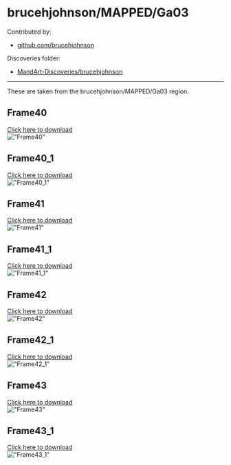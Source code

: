 # brucehjohnson/MAPPED/Ga03

Contributed by:

- [github.com/brucehjohnson](https://github.com/brucehjohnson)

Discoveries folder:

- [MandArt-Discoveries/brucehjohnson](https://github.com/denisecase/MandArt-Discoveries/tree/main/brucehjohnson)

-----

These are taken from the brucehjohnson/MAPPED/Ga03 region. 


## Frame40

<a href="Frame40.mandart" download="Frame40.mandart">Click here to download</a><br>
!["Frame40"](Frame40.png)


## Frame40_1

<a href="Frame40_1.mandart" download="Frame40_1.mandart">Click here to download</a><br>
!["Frame40_1"](Frame40_1.png)


## Frame41

<a href="Frame41.mandart" download="Frame41.mandart">Click here to download</a><br>
!["Frame41"](Frame41.png)


## Frame41_1

<a href="Frame41_1.mandart" download="Frame41_1.mandart">Click here to download</a><br>
!["Frame41_1"](Frame41_1.png)


## Frame42

<a href="Frame42.mandart" download="Frame42.mandart">Click here to download</a><br>
!["Frame42"](Frame42.png)


## Frame42_1

<a href="Frame42_1.mandart" download="Frame42_1.mandart">Click here to download</a><br>
!["Frame42_1"](Frame42_1.png)


## Frame43

<a href="Frame43.mandart" download="Frame43.mandart">Click here to download</a><br>
!["Frame43"](Frame43.png)


## Frame43_1

<a href="Frame43_1.mandart" download="Frame43_1.mandart">Click here to download</a><br>
!["Frame43_1"](Frame43_1.png)

